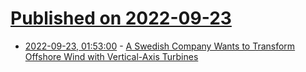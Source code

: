 # [Published on 2022-09-23](index.md)

* [2022-09-23, 01:53:00](https://soylentnews.org/article.pl?sid=22/09/22/120254&from=rss) - [A Swedish Company Wants to Transform Offshore Wind with Vertical-Axis Turbines](https://soylentnews.org/article.pl?sid=22/09/22/120254&from=rss)

